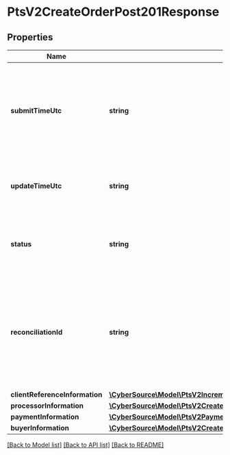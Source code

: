 # PtsV2CreateOrderPost201Response

## Properties
Name | Type | Description | Notes
------------ | ------------- | ------------- | -------------
**submitTimeUtc** | **string** | Time of request in UTC. Format: &#x60;YYYY-MM-DDThh:mm:ssZ&#x60; **Example** &#x60;2016-08-11T22:47:57Z&#x60; equals August 11, 2016, at 22:47:57 (10:47:57 p.m.). The &#x60;T&#x60; separates the date and the time. The &#x60;Z&#x60; indicates UTC.  Returned by Cybersource for all services. | [optional] 
**updateTimeUtc** | **string** | The date and time when the request was last updated. **Example** &#x60;2016-08-11T22:47:57Z&#x60; equals August 11, 2016, at 22:47:57 (10:47:57 p.m.). | [optional] 
**status** | **string** | The status of the submitted transaction. Possible values:   - CREATED   - SAVED   - APPROVED   - VOIDED   - COMPLETED   - PAYER_ACTION_REQUIRED | [optional] 
**reconciliationId** | **string** | Reference number for the transaction. Depending on how your Cybersource account is configured, this value could either be provided in the API request or generated by CyberSource. The actual value used in the request to the processor is provided back to you by Cybersource in the response. | [optional] 
**clientReferenceInformation** | [**\CyberSource\Model\PtsV2IncrementalAuthorizationPatch201ResponseClientReferenceInformation**](PtsV2IncrementalAuthorizationPatch201ResponseClientReferenceInformation.md) |  | [optional] 
**processorInformation** | [**\CyberSource\Model\PtsV2CreateOrderPost201ResponseProcessorInformation**](PtsV2CreateOrderPost201ResponseProcessorInformation.md) |  | [optional] 
**paymentInformation** | [**\CyberSource\Model\PtsV2PaymentsOrderPost201ResponsePaymentInformation**](PtsV2PaymentsOrderPost201ResponsePaymentInformation.md) |  | [optional] 
**buyerInformation** | [**\CyberSource\Model\PtsV2CreateOrderPost201ResponseBuyerInformation**](PtsV2CreateOrderPost201ResponseBuyerInformation.md) |  | [optional] 

[[Back to Model list]](../README.md#documentation-for-models) [[Back to API list]](../README.md#documentation-for-api-endpoints) [[Back to README]](../README.md)


